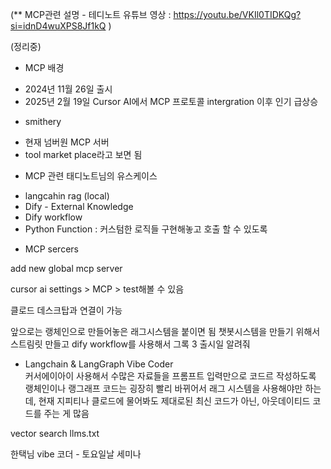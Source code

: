 (** MCP관련 설명 - 테디노트 유튜브 영상 : https://youtu.be/VKIl0TIDKQg?si=idnD4wuXPS8Jf1kQ )


(정리중)

* MCP 배경 
- 2024년 11월 26일 출시 
- 2025년 2월 19일 Cursor AI에서 MCP 프로토콜 intergration 이후 인기 급상승


* smithery 
- 현재 넘버원 MCP 서버
- tool market place라고 보면 됨


* MCP 관련 태디노트님의 유스케이스 
- langcahin rag (local) 
- Dify - External Knowledge
- Dify workflow
- Python Function : 커스텀한 로직들 구현해놓고 호출 할 수 있도록 



* MCP sercers 

add new global mcp server 

cursor ai settings > MCP > test해볼 수 있음 

클로드 데스크탑과 연결이 가능 

앞으로는 랭체인으로 만들어놓은 래그시스템을 붙이면 됨 
챗봇시스템을 만들기 위해서 스트림릿 만들고 
dify workflow를 사용해서 그록 3 출시일 알려줘



* Langchain & LangGraph Vibe Coder  
커서에이아이 사용해서 수많은 자료들을 
프롬프트 입력만으로 코드르 작성하도록 
랭체인이나 랭그래프 코드는 굉장히 빨리 바뀌어서 래그 시스템을 사용해야만 하는데, 
현재 지피티나 클로드에 물어봐도 제대로된 최신 코드가 아닌, 아웃데이티드 코드를 주는 게 많음 


vector search 
llms.txt 

한택님 
vibe 코더 - 토요일날 세미나 
